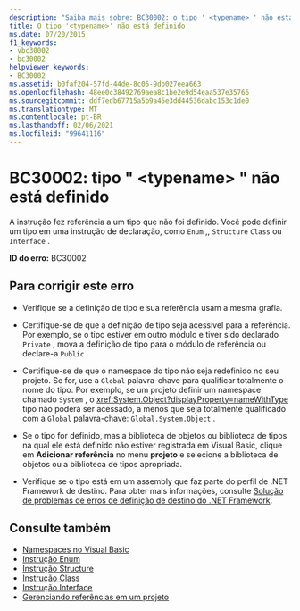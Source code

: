 ```yaml
---
description: "Saiba mais sobre: BC30002: o tipo ' <typename> ' não está definido"
title: O tipo '<typename>' não está definido
ms.date: 07/20/2015
f1_keywords:
- vbc30002
- bc30002
helpviewer_keywords:
- BC30002
ms.assetid: b0faf204-57fd-44de-8c05-9db027eea663
ms.openlocfilehash: 48ee0c38492769aea8c1be2e9d54eaa537e35766
ms.sourcegitcommit: ddf7edb67715a5b9a45e3dd44536dabc153c1de0
ms.translationtype: MT
ms.contentlocale: pt-BR
ms.lasthandoff: 02/06/2021
ms.locfileid: "99641116"
---
```

# <a name="bc30002-type-typename-is-not-defined"></a>BC30002: tipo " \<typename> " não está definido

A instrução fez referência a um tipo que não foi definido. Você pode definir um tipo em uma instrução de declaração, como `Enum` ,, `Structure` `Class` ou `Interface` .

 **ID do erro:** BC30002

## <a name="to-correct-this-error"></a>Para corrigir este erro

- Verifique se a definição de tipo e sua referência usam a mesma grafia.

- Certifique-se de que a definição de tipo seja acessível para a referência. Por exemplo, se o tipo estiver em outro módulo e tiver sido declarado `Private` , mova a definição de tipo para o módulo de referência ou declare-a `Public` .

- Certifique-se de que o namespace do tipo não seja redefinido no seu projeto. Se for, use a `Global` palavra-chave para qualificar totalmente o nome do tipo. Por exemplo, se um projeto definir um namespace chamado `System` , o <xref:System.Object?displayProperty=nameWithType> tipo não poderá ser acessado, a menos que seja totalmente qualificado com a `Global` palavra-chave: `Global.System.Object` .

- Se o tipo for definido, mas a biblioteca de objetos ou biblioteca de tipos na qual ele está definido não estiver registrada em Visual Basic, clique em **Adicionar referência** no menu **projeto** e selecione a biblioteca de objetos ou a biblioteca de tipos apropriada.

- Verifique se o tipo está em um assembly que faz parte do perfil de .NET Framework de destino. Para obter mais informações, consulte [Solução de problemas de erros de definição de destino do .NET Framework](/visualstudio/msbuild/troubleshooting-dotnet-framework-targeting-errors).

## <a name="see-also"></a>Consulte também

- [Namespaces no Visual Basic](../../programming-guide/program-structure/namespaces.md)
- [Instrução Enum](../statements/enum-statement.md)
- [Instrução Structure](../statements/structure-statement.md)
- [Instrução Class](../statements/class-statement.md)
- [Instrução Interface](../statements/interface-statement.md)
- [Gerenciando referências em um projeto](/visualstudio/ide/managing-references-in-a-project)
